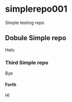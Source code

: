 # simplerepo001
Simple testing repo


## Dobule Simple repo
Helo

### Third Simple repo
Bye

#### Forth
HI
